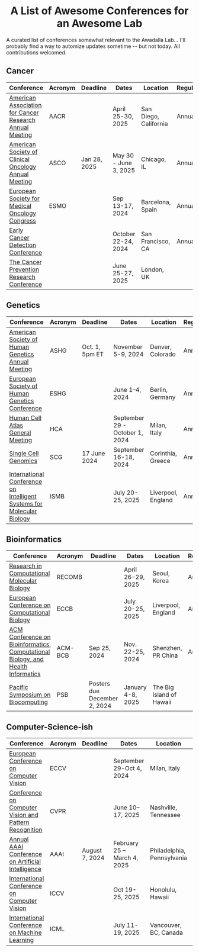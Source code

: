 <div align="center">
<h1>A List of Awesome Conferences for an Awesome Lab</h1>
</div>
A curated list of conferences somewhat relevant to the Awadalla Lab... I'll probably find a way to automize updates sometime -- but not today. 
All contributions welcomed. 

## Cancer

| Conference                                                   | Acronym | Deadline     | Dates                 | Location              | Regularity |
| ------------------------------------------------------------ | ------- | ------------ | --------------------- | --------------------- | ---------- |
| [American Association for Cancer Research Annual Meeting](https://www.aacr.org/meeting/aacr-annual-meeting-2024/) | AACR    |              | April 25-30, 2025     | San Diego, California | Annual     |
| [American Society of Clinical Oncology Annual Meeting](https://conferences.asco.org/am/attend) | ASCO    | Jan 28, 2025 | May 30 - June 3, 2025 | Chicago, IL           | Annual     |
| [European Society for Medical Oncology Congress](https://www.esmo.org/meeting-calendar/esmo-congress-2024) | ESMO    |              | Sep 13-17, 2024       | Barcelona, Spain      | Annual     |
| [Early Cancer Detection Conference](https://www.earlydetectionresearch.com/) |         |              | October 22-24, 2024   | San Francisco, CA     | Annual     |
| [The Cancer Prevention Research Conference](https://www.cancerresearchuk.org/funding-for-researchers/research-events-and-conferences/the-cancer-prevention-research-conference-2024) |         |              | June 25-27, 2025      | London, UK            |            |

## Genetics

| Conference                                                   | Acronym | Deadline       | Dates                          | Location           | Regularity |
| ------------------------------------------------------------ | ------- | -------------- | ------------------------------ | ------------------ | ---------- |
| [American Society of Human Genetics Annual Meeting](https://www.ashg.org/meetings/2024meeting/) | ASHG    | Oct. 1, 5pm ET | November 5-9, 2024             | Denver, Colorado   | Annual     |
| [European Society of Human Genetics Conference](https://2024.eshg.org/) | ESHG    |                | June 1–4, 2024                 | Berlin, Germany    | Annual     |
| [Human Cell Atlas General Meeting](https://events.humancellatlas.org/2024GM) | HCA     |                | September 29 - October 1, 2024 | Milan, Italy       | Annual     |
| [Single Cell Genomics](https://conferences.weizmann.ac.il/SCG2024/) | SCG     | 17 June 2024   | September 16-18, 2024          | Corinthia, Greece  | Annual     |
| [International Conference on Intelligent Systems for Molecular Biology](https://www.iscb.org/ismb2024/home) | ISMB    |                | July 20-25, 2025               | Liverpool, England | Annual     |

## Bioinformatics

| Conference                                                   | Acronym | Deadline                     | Dates             | Location                 | Regularity |
| ------------------------------------------------------------ | ------- | ---------------------------- | ----------------- | ------------------------ | ---------- |
| [Research in Computational Molecular Biology](https://recomb.org/recomb2024/) | RECOMB  |                              | April 26-29, 2025 | Seoul, Korea             | Annual     |
| [European Conference on Computational Biology](https://www.iscb.org/ismbeccb2025/home) | ECCB    |                              | July 20-25, 2025  | Liverpool, England       | Annual     |
| [ACM Conference on Bioinformatics, Computational Biology, and Health Informatics](https://acm-bcb.org/) | ACM-BCB | Sep 25, 2024                 | Nov. 22-25, 2024  | Shenzhen, PR China       | Annual     |
| [Pacific Symposium on Biocomputing](https://psb.stanford.edu/) | PSB     | Posters due December 2, 2024 | January 4-8, 2025 | The Big Island of Hawaii |            |

## Computer-Science-ish

| Conference                                                   | Acronym | Deadline       | Dates                       | Location                   | Regularity |
| ------------------------------------------------------------ | ------- | -------------- | --------------------------- | -------------------------- | ---------- |
| [European Conference on Computer Vision](https://eccv.ecva.net/) | ECCV    |                | September 29-Oct 4, 2024    | Milan, Italy               | Annual     |
| [Conference on Computer Vision and Pattern Recognition](https://www.thecvf.com/) | CVPR    |                | June 10–17, 2025            | Nashville, Tennessee       | Annual     |
| [Annual AAAI Conference on Artificial Intelligence](https://aaai.org/conference/aaai/aaai-25/) | AAAI    | August 7, 2024 | February 25 – March 4, 2025 | Philadelphia, Pennsylvania | Annual     |
| [International Conference on Computer Vision](https://www.thecvf.com/) | ICCV    |                | Oct 19-25, 2025             | Honolulu, Hawaii           | Annual     |
| [International Conference on Machine Learning](https://icml.cc/Conferences/2024) | ICML    |                | July 11-19, 2025            | Vancouver, BC, Canada      | Annual     |


